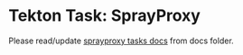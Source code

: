 # Tekton Task: SprayProxy

Please read/update [sprayproxy tasks docs](../../../docs/qe-available-tasks/sprayproxy.md) from docs folder.